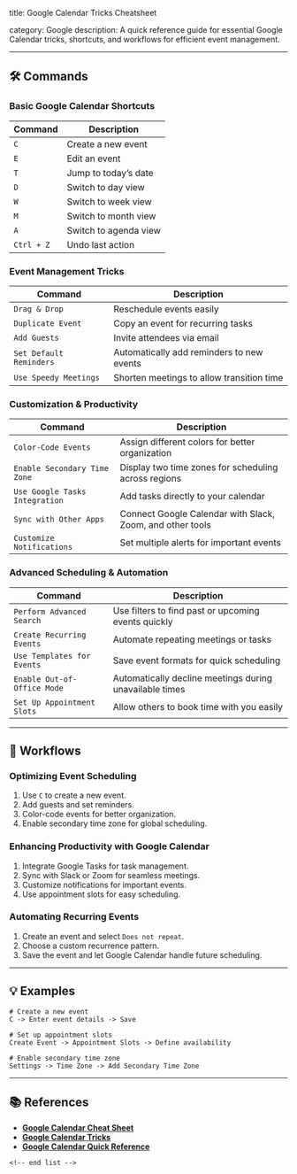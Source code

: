 title: Google Calendar Tricks Cheatsheet

category: Google
description: A quick reference guide for essential Google Calendar tricks, shortcuts, and workflows for efficient event management.

---

## 🛠️ Commands

### **Basic Google Calendar Shortcuts**

| Command      | Description           |
| ------------ | --------------------- |
| `C`        | Create a new event    |
| `E`        | Edit an event         |
| `T`        | Jump to today’s date |
| `D`        | Switch to day view    |
| `W`        | Switch to week view   |
| `M`        | Switch to month view  |
| `A`        | Switch to agenda view |
| `Ctrl + Z` | Undo last action      |

### **Event Management Tricks**

| Command                   | Description                               |
| ------------------------- | ----------------------------------------- |
| `Drag & Drop`           | Reschedule events easily                  |
| `Duplicate Event`       | Copy an event for recurring tasks         |
| `Add Guests`            | Invite attendees via email                |
| `Set Default Reminders` | Automatically add reminders to new events |
| `Use Speedy Meetings`   | Shorten meetings to allow transition time |

### **Customization & Productivity**

| Command                          | Description                                               |
| -------------------------------- | --------------------------------------------------------- |
| `Color-Code Events`            | Assign different colors for better organization           |
| `Enable Secondary Time Zone`   | Display two time zones for scheduling across regions      |
| `Use Google Tasks Integration` | Add tasks directly to your calendar                       |
| `Sync with Other Apps`         | Connect Google Calendar with Slack, Zoom, and other tools |
| `Customize Notifications`      | Set multiple alerts for important events                  |

### **Advanced Scheduling & Automation**

| Command                       | Description                                             |
| ----------------------------- | ------------------------------------------------------- |
| `Perform Advanced Search`   | Use filters to find past or upcoming events quickly     |
| `Create Recurring Events`   | Automate repeating meetings or tasks                    |
| `Use Templates for Events`  | Save event formats for quick scheduling                 |
| `Enable Out-of-Office Mode` | Automatically decline meetings during unavailable times |
| `Set Up Appointment Slots`  | Allow others to book time with you easily               |

---

## 🔄 Workflows

### **Optimizing Event Scheduling**

1. Use `C` to create a new event.
2. Add guests and set reminders.
3. Color-code events for better organization.
4. Enable secondary time zone for global scheduling.

### **Enhancing Productivity with Google Calendar**

1. Integrate Google Tasks for task management.
2. Sync with Slack or Zoom for seamless meetings.
3. Customize notifications for important events.
4. Use appointment slots for easy scheduling.

### **Automating Recurring Events**

1. Create an event and select `Does not repeat`.
2. Choose a custom recurrence pattern.
3. Save the event and let Google Calendar handle future scheduling.

---

## 💡 Examples

```calendar
# Create a new event
C -> Enter event details -> Save

# Set up appointment slots
Create Event -> Appointment Slots -> Define availability

# Enable secondary time zone
Settings -> Time Zone -> Add Secondary Time Zone
```

---

## 📚 References

- **[Google Calendar Cheat Sheet](https://support.google.com/a/users/answer/9290350?hl=en)**
- **[Google Calendar Tricks](https://calendartricks.com/google-calendar-cheat-sheet/)**
- **[Google Calendar Quick Reference](https://www.customguide.com/cheat-sheet/google-calendar-quick-reference.pdf)**

```
<!-- end list -->
```
